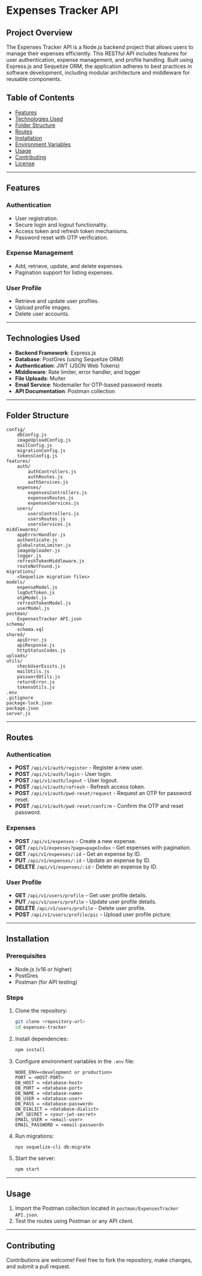 # Expenses Tracker API

## Project Overview
The Expenses Tracker API is a Node.js backend project that allows users to manage their expenses efficiently. This RESTful API includes features for user authentication, expense management, and profile handling. Built using Express.js and Sequelize ORM, the application adheres to best practices in software development, including modular architecture and middleware for reusable components.

## Table of Contents
- [Features](#features)
- [Technologies Used](#technologies-used)
- [Folder Structure](#folder-structure)
- [Routes](#routes)
- [Installation](#installation)
- [Environment Variables](#environment-variables)
- [Usage](#usage)
- [Contributing](#contributing)
- [License](#license)

---

## Features

### Authentication
- User registration.
- Secure login and logout functionality.
- Access token and refresh token mechanisms.
- Password reset with OTP verification.

### Expense Management
- Add, retrieve, update, and delete expenses.
- Pagination support for listing expenses.

### User Profile
- Retrieve and update user profiles.
- Upload profile images.
- Delete user accounts.

---

## Technologies Used
- **Backend Framework**: Express.js
- **Database**: PostGres (using Sequelize ORM)
- **Authentication**: JWT (JSON Web Tokens)
- **Middleware**: Rate limiter, error handler, and logger
- **File Uploads**: Multer
- **Email Service**: Nodemailer for OTP-based password resets
- **API Documentation**: Postman collection

---

## Folder Structure

```
config/
    dbConfig.js
    imageUploadConfig.js
    mailConfig.js
    migrationConfig.js
    tokensConfig.js
features/
    auth/
        authControllers.js
        authRoutes.js
        authServices.js
    expenses/
        expensesControllers.js
        expensesRoutes.js
        expensesServices.js
    users/
        usersControllers.js
        usersRoutes.js
        usersServices.js
middlewares/
    appErrorHandler.js
    authenticate.js
    globalrateLimiter.js
    imageUploader.js
    logger.js
    refreshTokenMiddleware.js
    routeNotFound.js
migrations/
    <Sequelize migration files>
models/
    expenseModel.js
    logOutToken.js
    otpModel.js
    refreshTokenModel.js
    userModel.js
postman/
    ExpensesTracker API.json
schema/
    schema.sql
shared/
    apiError.js
    apiResponse.js
    httpStatusCodes.js
uploads/
utils/
    checkUserExists.js
    mailUtils.js
    passwordUtils.js
    returnError.js
    tokensUtils.js
.env
.gitignore
package-lock.json
package.json
server.js
```

---

## Routes

### Authentication
- **POST** `/api/v1/auth/register` - Register a new user.
- **POST** `/api/v1/auth/login` - User login.
- **POST** `/api/v1/auth/logout` - User logout.
- **POST** `/api/v1/auth/refresh` - Refresh access token.
- **POST** `/api/v1/auth/pwd-reset/request` - Request an OTP for password reset.
- **POST** `/api/v1/auth/pwd-reset/confirm` - Confirm the OTP and reset password.

### Expenses
- **POST** `/api/v1/expenses` - Create a new expense.
- **GET** `/api/v1/expenses?page=pageIndex` - Get expenses with pagination.
- **GET** `/api/v1/expenses/:id` - Get an expense by ID.
- **PUT** `/api/v1/expenses/:id` - Update an expense by ID.
- **DELETE** `/api/v1/expenses/:id` - Delete an expense by ID.

### User Profile
- **GET** `/api/v1/users/profile` - Get user profile details.
- **PUT** `/api/v1/users/profile` - Update user profile details.
- **DELETE** `/api/v1/users/profile` - Delete user profile.
- **POST** `/api/v1/users/profile/pic` - Upload user profile picture.

---

## Installation

### Prerequisites
- Node.js (v16 or higher)
- PostGres
- Postman (for API testing)

### Steps
1. Clone the repository:
    ```bash
    git clone <repository-url>
    cd expenses-tracker
    ```
2. Install dependencies:
    ```bash
    npm install
    ```
3. Configure environment variables in the `.env` file:
    ```
    NODE_ENV=<development or production>
    PORT = <HOST-PORT>
    DB_HOST = <database-host>
    DB_PORT = <database-port>
    DB_NAME = <database-name>
    DB_USER = <database-user>
    DB_PASS = <database-password>
    DB_DIALICT = <database-dialict>
    JWT_SECRET = <your-jwt-secret>
    EMAIL_USER = <email-user>
    EMAIL_PASSWORD = <email-password>
    ```
4. Run migrations:
    ```bash
    npx sequelize-cli db:migrate
    ```
5. Start the server:
    ```bash
    npm start
    ```

---

## Usage

1. Import the Postman collection located in `postman/ExpensesTracker API.json`.
2. Test the routes using Postman or any API client.

---

## Contributing
Contributions are welcome! Feel free to fork the repository, make changes, and submit a pull request.